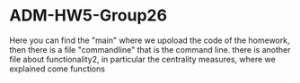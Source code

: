 # ADM-HW5-Group26
Here you can find the "main" where we upoload the code of the homework, then there is a file "commandline" that is the command line. there is another file about functionality2, in particular the centrality measures, where we explained come functions
